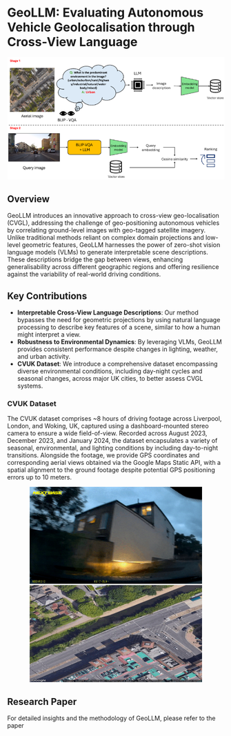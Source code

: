 # GeoLLM: Evaluating Autonomous Vehicle Geolocalisation through Cross-View Language
![GeoLLM Pipeline](pipeline.png)

## Overview
GeoLLM introduces an innovative approach to cross-view geo-localisation (CVGL), addressing the challenge of geo-positioning autonomous vehicles by correlating ground-level images with geo-tagged satellite imagery. Unlike traditional methods reliant on complex domain projections and low-level geometric features, GeoLLM harnesses the power of zero-shot vision language models (VLMs) to generate interpretable scene descriptions. These descriptions bridge the gap between views, enhancing generalisability across different geographic regions and offering resilience against the variability of real-world driving conditions.

## Key Contributions
- **Interpretable Cross-View Language Descriptions**: Our method bypasses the need for geometric projections by using natural language processing to describe key features of a scene, similar to how a human might interpret a view.
- **Robustness to Environmental Dynamics**: By leveraging VLMs, GeoLLM provides consistent performance despite changes in lighting, weather, and urban activity.
- **CVUK Dataset**: We introduce a comprehensive dataset encompassing diverse environmental conditions, including day-night cycles and seasonal changes, across major UK cities, to better assess CVGL systems.

### CVUK Dataset
The CVUK dataset comprises ~8 hours of driving footage across Liverpool, London, and Woking, UK, captured using a dashboard-mounted stereo camera to ensure a wide field-of-view. Recorded across August 2023, December 2023, and January 2024, the dataset encapsulates a variety of seasonal, environmental, and lighting conditions by including day-to-night transitions. Alongside the footage, we provide GPS coordinates and corresponding aerial views obtained via the Google Maps Static API, with a spatial alignment to the ground footage despite potential GPS positioning errors up to 10 meters.

<p align="center">
  <img src="query_gif.gif" width="400" />
  <img src="satellite_gif.gif" width="400" />
</p>

## Research Paper
For detailed insights and the methodology of GeoLLM, please refer to the paper
